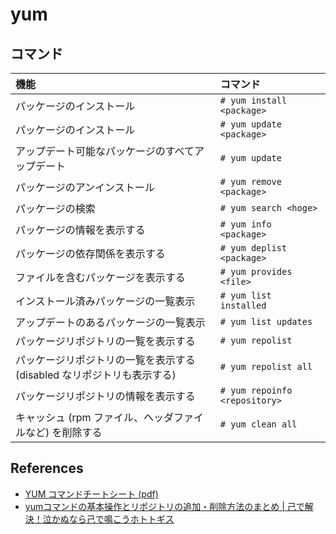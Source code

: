 # yum

## コマンド

| 機能 | コマンド |
|:--|:--|
| パッケージのインストール | `# yum install <package>` |
| パッケージのインストール | `# yum update <package>` |
| アップデート可能なパッケージのすべてアップデート | `# yum update` |
| パッケージのアンインストール | `# yum remove <package>` |
| パッケージの検索 | `# yum search <hoge>` |
| パッケージの情報を表示する | `# yum info <package>` |
| パッケージの依存関係を表示する | `# yum deplist <package>` |
| ファイルを含むパッケージを表示する | `# yum provides <file>` |
| インストール済みパッケージの一覧表示 | `# yum list installed` |
| アップデートのあるパッケージの一覧表示 | `# yum list updates` |
| パッケージリポジトリの一覧を表示する | `# yum repolist` |
| パッケージリポジトリの一覧を表示する (disabled なリポジトリも表示する) | `# yum repolist all` |
| パッケージリポジトリの情報を表示する | `# yum repoinfo <repository>` |
| キャッシュ (rpm ファイル、ヘッダファイルなど) を削除する | `# yum clean all` |

## References

- [YUM コマンドチートシート (pdf)](https://access.redhat.com/sites/default/files/attachments/rh_yum_cheatsheet_1214_jcs_print-ja.pdf)
- [yumコマンドの基本操作とリポジトリの追加・削除方法のまとめ | 己で解決！泣かぬなら己で鳴こうホトトギス](https://onoredekaiketsu.com/yum-command-and-repository/)
